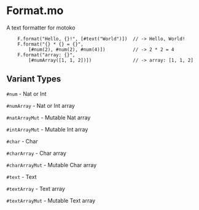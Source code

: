 # Format.mo
A text formatter for motoko

```
    F.format("Hello, {}!", [#text("World")])  // -> Hello, World!
    F.format("{} * {} = {}", 
        [#num(2), #num(2), #num(4)])          // -> 2 * 2 = 4
    F.format("array: {}", 
        [#numArray([1, 1, 2])])               // -> array: [1, 1, 2]
```

## Variant Types

`#num` - Nat or Int

`#numArray` - Nat or Int array

`#natArrayMut` - Mutable Nat array

`#intArrayMut` - Mutable Int array


`#char` - Char  

`#charArray` - Char array

`#charArrayMut` - Mutable Char array


`#text` - Text

`#textArray` - Text array

`#textArrayMut` - Mutable Text array
